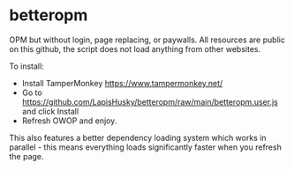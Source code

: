 # betteropm
OPM but without login, page replacing, or paywalls. All resources are public on this github, the script does not load anything from other websites.

To install:
- Install TamperMonkey https://www.tampermonkey.net/
- Go to https://github.com/LapisHusky/betteropm/raw/main/betteropm.user.js and click Install
- Refresh OWOP and enjoy.

This also features a better dependency loading system which works in parallel - this means everything loads significantly faster when you refresh the page.